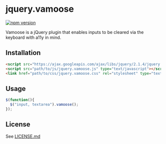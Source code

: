 # jquery.vamoose
[![npm version](https://badge.fury.io/js/jquery.vamoose.svg)](https://badge.fury.io/js/jquery.vamoose)

Vamoose is a jQuery plugin that enables inputs to be cleared via the keyboard with a11y in mind.

## Installation
```html
<script src="https://ajax.googleapis.com/ajax/libs/jquery/2.1.4/jquery.min.js" type="text/javascript"></script>
<script src="path/to/js/jquery.vamoose.js" type="text/javascript"></script>
<link href="path/to/css/jquery.vamoose.css" rel="stylesheet" type="text/css" />
```

## Usage
```javascript
$(function(){
  $("input, textarea").vamoose();
});
```

## License
See [LICENSE.md](LICENSE.md)
